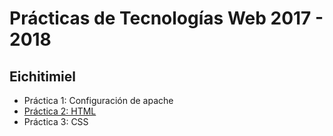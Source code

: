 # Prácticas de Tecnologías Web 2017 - 2018
## Eichitimiel

- Práctica 1: Configuración de apache
- [Práctica 2: HTML](https://github.com/AGCarlos/TW_1718/tree/master/P2)
- Práctica 3: CSS
